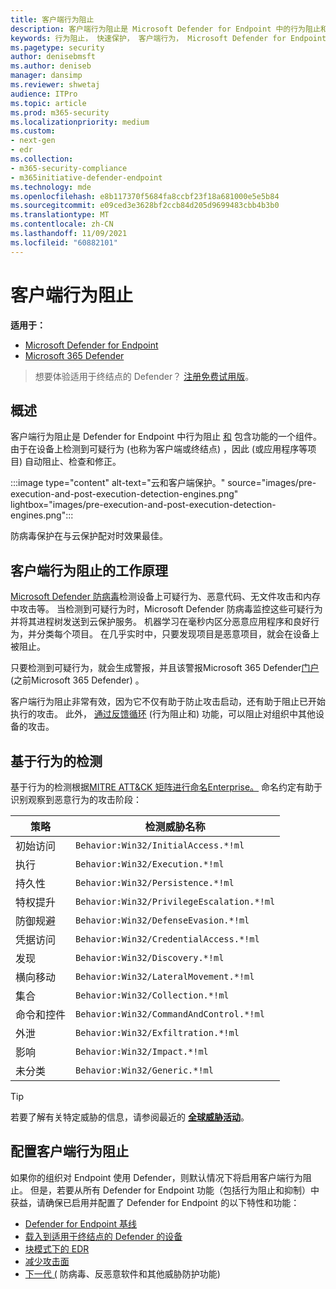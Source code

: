 ```yaml
---
title: 客户端行为阻止
description: 客户端行为阻止是 Microsoft Defender for Endpoint 中的行为阻止和包含功能的一部分
keywords: 行为阻止， 快速保护， 客户端行为， Microsoft Defender for Endpoint
ms.pagetype: security
author: denisebmsft
ms.author: deniseb
manager: dansimp
ms.reviewer: shwetaj
audience: ITPro
ms.topic: article
ms.prod: m365-security
ms.localizationpriority: medium
ms.custom:
- next-gen
- edr
ms.collection:
- m365-security-compliance
- m365initiative-defender-endpoint
ms.technology: mde
ms.openlocfilehash: e8b117370f5684fa8ccbf23f18a681000e5e5b84
ms.sourcegitcommit: e09ced3e3628bf2ccb84d205d9699483cbb4b3b0
ms.translationtype: MT
ms.contentlocale: zh-CN
ms.lasthandoff: 11/09/2021
ms.locfileid: "60882101"
---
```

# <a name="client-behavioral-blocking"></a>客户端行为阻止

**适用于：**
- [Microsoft Defender for Endpoint](https://go.microsoft.com/fwlink/p/?linkid=2154037)
- [Microsoft 365 Defender](https://go.microsoft.com/fwlink/?linkid=2118804)

> 想要体验适用于终结点的 Defender？ [注册免费试用版](https://signup.microsoft.com/create-account/signup?products=7f379fee-c4f9-4278-b0a1-e4c8c2fcdf7e&ru=https://aka.ms/MDEp2OpenTrial?ocid=docs-wdatp-assignaccess-abovefoldlink)。

## <a name="overview"></a>概述

客户端行为阻止是 Defender for Endpoint 中行为阻止 [和](behavioral-blocking-containment.md) 包含功能的一个组件。 由于在设备上检测到可疑行为 (也称为客户端或终结点) ，因此 (或应用程序等项目) 自动阻止、检查和修正。

:::image type="content" alt-text="云和客户端保护。" source="images/pre-execution-and-post-execution-detection-engines.png" lightbox="images/pre-execution-and-post-execution-detection-engines.png":::

防病毒保护在与云保护配对时效果最佳。

## <a name="how-client-behavioral-blocking-works"></a>客户端行为阻止的工作原理

[Microsoft Defender 防病毒](microsoft-defender-antivirus-in-windows-10.md)检测设备上可疑行为、恶意代码、无文件攻击和内存中攻击等。 当检测到可疑行为时，Microsoft Defender 防病毒监控这些可疑行为并将其进程树发送到云保护服务。 机器学习在毫秒内区分恶意应用程序和良好行为，并分类每个项目。 在几乎实时中，只要发现项目是恶意项目，就会在设备上被阻止。

只要检测到可疑行为，就会生成警报[](alerts-queue.md)，并且该警报Microsoft 365 Defender[门户](microsoft-defender-security-center.md) (之前Microsoft 365 Defender) 。

客户端行为阻止非常有效，因为它不仅有助于防止攻击启动，还有助于阻止已开始执行的攻击。 此外， [通过反馈循环](feedback-loop-blocking.md) (行为阻止和) 功能，可以阻止对组织中其他设备的攻击。

## <a name="behavior-based-detections"></a>基于行为的检测

基于行为的检测根据[MITRE ATT&CK 矩阵进行命名Enterprise。](https://attack.mitre.org/matrices/enterprise) 命名约定有助于识别观察到恶意行为的攻击阶段：

|策略|检测威胁名称|
|---|---|
|初始访问|`Behavior:Win32/InitialAccess.*!ml`|
|执行|`Behavior:Win32/Execution.*!ml`|
|持久性|`Behavior:Win32/Persistence.*!ml`|
|特权提升|`Behavior:Win32/PrivilegeEscalation.*!ml`|
|防御规避|`Behavior:Win32/DefenseEvasion.*!ml`|
|凭据访问|`Behavior:Win32/CredentialAccess.*!ml`|
|发现|`Behavior:Win32/Discovery.*!ml`|
|横向移动|`Behavior:Win32/LateralMovement.*!ml`|
|集合|`Behavior:Win32/Collection.*!ml`|
|命令和控件|`Behavior:Win32/CommandAndControl.*!ml`|
|外泄|`Behavior:Win32/Exfiltration.*!ml`|
|影响|`Behavior:Win32/Impact.*!ml`|
|未分类|`Behavior:Win32/Generic.*!ml`|

> [!TIP]
> 若要了解有关特定威胁的信息，请参阅最近的 **[全球威胁活动](https://www.microsoft.com/wdsi/threats)**。

## <a name="configuring-client-behavioral-blocking"></a>配置客户端行为阻止

如果你的组织对 Endpoint 使用 Defender，则默认情况下将启用客户端行为阻止。 但是，若要从所有 Defender for Endpoint 功能[](behavioral-blocking-containment.md)（包括行为阻止和抑制）中获益，请确保已启用并配置了 Defender for Endpoint 的以下特性和功能：

- [Defender for Endpoint 基线](configure-machines-security-baseline.md)
- [载入到适用于终结点的 Defender 的设备](onboard-configure.md)
- [块模式下的 EDR](edr-in-block-mode.md)
- [减少攻击面](attack-surface-reduction.md)
- [下一代 (](configure-microsoft-defender-antivirus-features.md) 防病毒、反恶意软件和其他威胁防护功能) 
